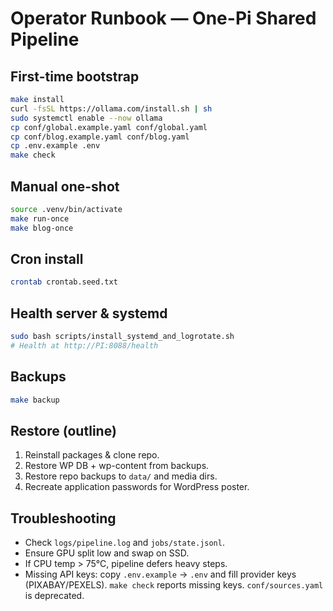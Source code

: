 # Operator Runbook — One-Pi Shared Pipeline

## First-time bootstrap
```bash
make install
curl -fsSL https://ollama.com/install.sh | sh
sudo systemctl enable --now ollama
cp conf/global.example.yaml conf/global.yaml
cp conf/blog.example.yaml conf/blog.yaml
cp .env.example .env
make check
```

## Manual one-shot
```bash
source .venv/bin/activate
make run-once
make blog-once
```

## Cron install
```bash
crontab crontab.seed.txt
```

## Health server & systemd
```bash
sudo bash scripts/install_systemd_and_logrotate.sh
# Health at http://PI:8088/health
```

## Backups
```bash
make backup
```

## Restore (outline)
1) Reinstall packages & clone repo.
2) Restore WP DB + wp-content from backups.
3) Restore repo backups to `data/` and media dirs.
4) Recreate application passwords for WordPress poster.

## Troubleshooting
- Check `logs/pipeline.log` and `jobs/state.jsonl`.
- Ensure GPU split low and swap on SSD.
- If CPU temp > 75°C, pipeline defers heavy steps.
 - Missing API keys: copy `.env.example` → `.env` and fill provider keys (PIXABAY/PEXELS). `make check` reports missing keys. `conf/sources.yaml` is deprecated.
